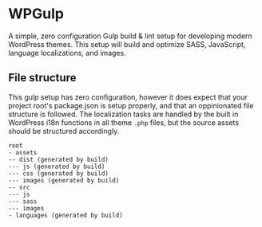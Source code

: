# WPGulp

A simple, zero configuration Gulp build &amp; lint setup for developing modern WordPress themes. This setup will build and optimize SASS, JavaScript, language localizations, and images. 

## File structure

This gulp setup has zero configuration, however it does expect that your project root's package.json is setup properly, and that an oppinionated file structure is followed. The localization tasks are handled by the built in WordPress i18n functions in all theme `.php` files, but the source assets should be structured accordingly.

```
root
- assets
-- dist (generated by build)
--- js (generated by build)
--- css (generated by build)
--- images (generated by build)
-- src
--- js
--- sass
--- images
- languages (generated by build)
```
